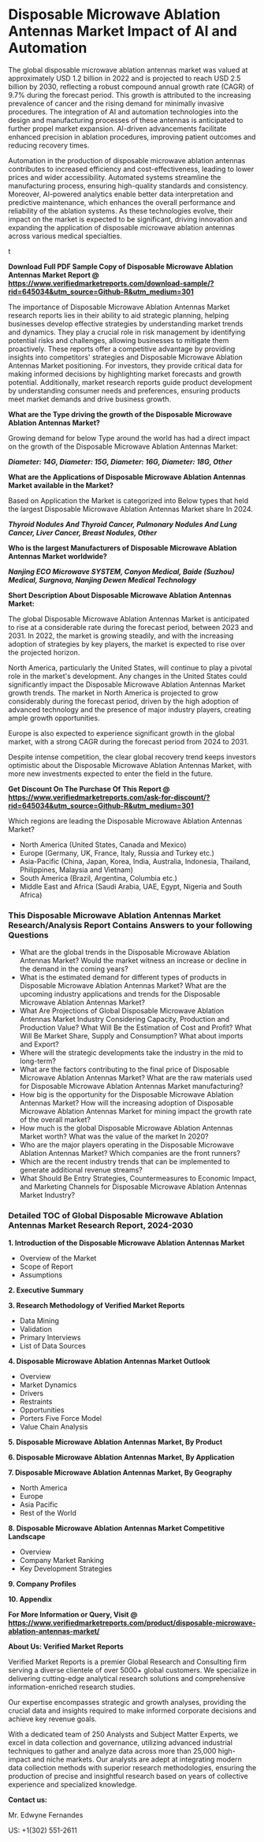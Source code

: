 <meta name="title" content="Global Disposable Microwave Ablation Antennas Market Impact of AI and Automation"><meta name="description" content="The global disposable microwave ablation antennas market was valued at approximately USD 1.2 billion in 2022 and is projected to reach USD 2.5 billion by 2030, reflect"><meta name="title" content="Disposable Microwave Ablation Antennas Market Size, Share, Scope, Trends, Growth, Opportunities, Analysis, Forecast"><h1>Disposable Microwave Ablation Antennas Market Impact of AI and Automation</h1><p>The global disposable microwave ablation antennas market was valued at approximately USD 1.2 billion in 2022 and is projected to reach USD 2.5 billion by 2030, reflecting a robust compound annual growth rate (CAGR) of 9.7% during the forecast period. This growth is attributed to the increasing prevalence of cancer and the rising demand for minimally invasive procedures. The integration of AI and automation technologies into the design and manufacturing processes of these antennas is anticipated to further propel market expansion. AI-driven advancements facilitate enhanced precision in ablation procedures, improving patient outcomes and reducing recovery times.</p><p>Automation in the production of disposable microwave ablation antennas contributes to increased efficiency and cost-effectiveness, leading to lower prices and wider accessibility. Automated systems streamline the manufacturing process, ensuring high-quality standards and consistency. Moreover, AI-powered analytics enable better data interpretation and predictive maintenance, which enhances the overall performance and reliability of the ablation systems. As these technologies evolve, their impact on the market is expected to be significant, driving innovation and expanding the application of disposable microwave ablation antennas across various medical specialties.</p>t</p><p id="" class=""><strong>Download Full PDF Sample Copy of Disposable Microwave Ablation Antennas Market Report @ <a href="https://www.verifiedmarketreports.com/download-sample/?rid=645034&utm_source=Github-R&utm_medium=301" target="_blank">https://www.verifiedmarketreports.com/download-sample/?rid=645034&utm_source=Github-R&utm_medium=301</a></strong></p><p>The importance of&nbsp;Disposable Microwave Ablation Antennas Market research reports lies in their ability to aid strategic planning, helping businesses develop effective strategies by understanding market trends and dynamics. They play a crucial role in risk management by identifying potential risks and challenges, allowing businesses to mitigate them proactively. These reports offer a competitive advantage by providing insights into competitors' strategies and Disposable Microwave Ablation Antennas Market positioning. For investors, they provide critical data for making informed decisions by highlighting market forecasts and growth potential. Additionally, market research reports guide product development by understanding consumer needs and preferences, ensuring products meet market demands and drive business growth.</p><p><strong>What are the&nbsp;Type driving the growth of the Disposable Microwave Ablation Antennas Market?</strong></p><p id="" class="">Growing demand for below Type around the world has had a direct impact on the growth of the Disposable Microwave Ablation Antennas Market:</p><em><strong>Diameter: 14G, Diameter: 15G, Diameter: 16G, Diameter: 18G, Other</strong></em></p><strong>What are the&nbsp;Applications&nbsp;of Disposable Microwave Ablation Antennas Market available in the Market?</strong></p><p id="" class="">Based on Application the Market is categorized into Below types that held the largest Disposable Microwave Ablation Antennas Market share In 2024.</p><em><strong>Thyroid Nodules And Thyroid Cancer, Pulmonary Nodules And Lung Cancer, Liver Cancer, Breast Nodules, Other</strong></em></p><strong>Who is the largest Manufacturers of Disposable Microwave Ablation Antennas Market worldwide?</strong></p><p><em><strong>Nanjing ECO Microwave SYSTEM, Canyon Medical, Baide (Suzhou) Medical, Surgnova, Nanjing Dewen Medical Technology</strong></em></p><p id="" class=""><strong>Short Description About Disposable Microwave Ablation Antennas Market:</strong></p><p>The global Disposable Microwave Ablation Antennas Market is anticipated to rise at a considerable rate during the forecast period, between 2023 and 2031. In 2022, the market is growing steadily, and with the increasing adoption of strategies by key players, the market is expected to rise over the projected horizon.</p><p>North America, particularly the United States, will continue to play a pivotal role in the market's development. Any changes in the United States could significantly impact the Disposable Microwave Ablation Antennas Market growth trends. The market in North America is projected to grow considerably during the forecast period, driven by the high adoption of advanced technology and the presence of major industry players, creating ample growth opportunities.</p><p>Europe is also expected to experience significant growth in the global market, with a strong CAGR during the forecast period from 2024 to 2031.</p><p>Despite intense competition, the clear global recovery trend keeps investors optimistic about the Disposable Microwave Ablation Antennas Market, with more new investments expected to enter the field in the future.</p><p id="" class=""><strong>Get Discount On The Purchase Of This Report @ <a href="https://www.verifiedmarketreports.com/ask-for-discount/?rid=645034&utm_source=Github-R&utm_medium=301" target="_blank">https://www.verifiedmarketreports.com/ask-for-discount/?rid=645034&utm_source=Github-R&utm_medium=301</a></strong></p>Which regions are leading the Disposable Microwave Ablation Antennas Market?</p><ul><li>North America (United States, Canada and Mexico)</li><li>Europe (Germany, UK, France, Italy, Russia and Turkey etc.)</li><li>Asia-Pacific (China, Japan, Korea, India, Australia, Indonesia, Thailand, Philippines, Malaysia and Vietnam)</li><li>South America (Brazil, Argentina, Columbia etc.)</li><li>Middle East and Africa (Saudi Arabia, UAE, Egypt, Nigeria and South Africa)</li></ul><h3 id="" class="">This Disposable Microwave Ablation Antennas Market Research/Analysis Report Contains Answers to your following Questions</h3><ul><li>What are the global trends in the Disposable Microwave Ablation Antennas Market? Would the market witness an increase or decline in the demand in the coming years?</li><li>What is the estimated demand for different types of products in Disposable Microwave Ablation Antennas Market? What are the upcoming industry applications and trends for the Disposable Microwave Ablation Antennas Market?</li><li>What Are Projections of Global Disposable Microwave Ablation Antennas Market Industry Considering Capacity, Production and Production Value? What Will Be the Estimation of Cost and Profit? What Will Be Market Share, Supply and Consumption? What about imports and Export?</li><li>Where will the strategic developments take the industry in the mid to long-term?</li><li>What are the factors contributing to the final price of Disposable Microwave Ablation Antennas Market? What are the raw materials used for Disposable Microwave Ablation Antennas Market manufacturing?</li><li>How big is the opportunity for the Disposable Microwave Ablation Antennas Market? How will the increasing adoption of Disposable Microwave Ablation Antennas Market for mining impact the growth rate of the overall market?</li><li>How much is the global Disposable Microwave Ablation Antennas Market worth? What was the value of the market In 2020?</li><li>Who are the major players operating in the Disposable Microwave Ablation Antennas Market? Which companies are the front runners?</li><li>Which are the recent industry trends that can be implemented to generate additional revenue streams?</li><li>What Should Be Entry Strategies, Countermeasures to Economic Impact, and Marketing Channels for Disposable Microwave Ablation Antennas Market Industry?</li></ul><h3 id="" class="">Detailed TOC of Global Disposable Microwave Ablation Antennas Market Research Report, 2024-2030</h3><p id="" class=""><strong>1. Introduction of the Disposable Microwave Ablation Antennas Market</strong></p><ul><li>Overview of the Market</li><li>Scope of Report</li><li>Assumptions</li></ul><p id="" class=""><strong>2. Executive Summary</strong></p><p id="" class=""><strong>3. Research Methodology of Verified Market Reports</strong></p><ul><li>Data Mining</li><li>Validation</li><li>Primary Interviews</li><li>List of Data Sources</li></ul><p id="" class=""><strong>4. Disposable Microwave Ablation Antennas Market Outlook</strong></p><ul><li>Overview</li><li>Market Dynamics</li><li>Drivers</li><li>Restraints</li><li>Opportunities</li><li>Porters Five Force Model</li><li>Value Chain Analysis</li></ul><p id="" class=""><strong>5. Disposable Microwave Ablation Antennas Market, By Product</strong></p><p id="" class=""><strong>6. Disposable Microwave Ablation Antennas Market, By Application</strong></p><p id="" class=""><strong>7. Disposable Microwave Ablation Antennas Market, By Geography</strong></p><ul><li>North America</li><li>Europe</li><li>Asia Pacific</li><li>Rest of the World</li></ul><p id="" class=""><strong>8. Disposable Microwave Ablation Antennas Market Competitive Landscape</strong></p><ul><li>Overview</li><li>Company Market Ranking</li><li>Key Development Strategies</li></ul><p id="" class=""><strong>9. Company Profiles</strong></p><p id="" class=""><strong>10. Appendix</strong></p><p id="" class=""><strong>For More Information or Query, Visit @ <a href="https://www.verifiedmarketreports.com/product/disposable-microwave-ablation-antennas-market/" target="_blank">https://www.verifiedmarketreports.com/product/disposable-microwave-ablation-antennas-market/</a></strong></p><p id="" class=""><strong>About Us: Verified Market Reports</strong></p><p id="" class="">Verified Market Reports is a premier Global Research and Consulting firm serving a diverse clientele of over 5000+ global customers. We specialize in delivering cutting-edge analytical research solutions and comprehensive information-enriched research studies.</p><p id="" class="">Our expertise encompasses strategic and growth analyses, providing the crucial data and insights required to make informed corporate decisions and achieve key revenue goals.</p><p id="" class="">With a dedicated team of 250 Analysts and Subject Matter Experts, we excel in data collection and governance, utilizing advanced industrial techniques to gather and analyze data across more than 25,000 high-impact and niche markets. Our analysts are adept at integrating modern data collection methods with superior research methodologies, ensuring the production of precise and insightful research based on years of collective experience and specialized knowledge.</p><p id="" class=""><strong>Contact us:</strong></p><p id="" class="">Mr. Edwyne Fernandes</p><p id="" class="">US: +1(302) 551-2611</p>